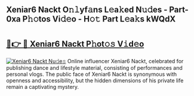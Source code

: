 ## Xeniar6 Nackt O𝚗𝚕yf𝚊ns L𝚎a𝚔ed N𝚞𝚍es - Part-0xa P𝚑𝚘tos Vi𝚍𝚎o - H𝚘𝚝 Part L𝚎a𝚔s kWQdX

# <h2><a href="http://kfdlvre.oniu.top/?m=Xeniar6+Nackt">🔗👉 🔴 Xeniar6 Nackt P𝚑ot𝚘𝚜 V𝚒d𝚎o</a></h2>

[![Xeniar6 Nackt Nu𝚍e𝚜](https://i.imgur.com/0qMVB7G.gif)](http://kfdlvre.oniu.top/?m=Xeniar6+Nackt)
Online influencer Xeniar6 Nackt, celebrated for publishing dance and lifestyle material, consisting of performances and personal vlogs. The public face of Xeniar6 Nackt is synonymous with openness and accessibility, but the hidden dimensions of his private life remain a captivating mystery.  
